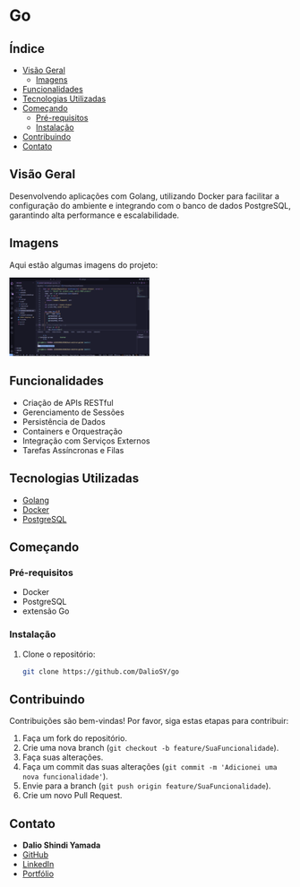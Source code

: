 # Go

## Índice

- [Visão Geral](#visão-geral)
  - [Imagens](#Imagens)
- [Funcionalidades](#funcionalidades)
- [Tecnologias Utilizadas](#tecnologias-utilizadas)
- [Começando](#começando)
  - [Pré-requisitos](#pré-requisitos)
  - [Instalação](#instalação)
- [Contribuindo](#contribuindo)
- [Contato](#contato)

## Visão Geral

Desenvolvendo aplicações com Golang, utilizando Docker para facilitar a configuração do ambiente e integrando com o banco de dados PostgreSQL, garantindo alta performance e escalabilidade.

## Imagens

Aqui estão algumas imagens do projeto:

<div>
    <img src="./img/git-1.png" alt="Imagem 1" width="250"/>
</div>

## Funcionalidades

- Criação de APIs RESTful
- Gerenciamento de Sessões
- Persistência de Dados
- Containers e Orquestração
- Integração com Serviços Externos
- Tarefas Assíncronas e Filas

## Tecnologias Utilizadas

- [Golang](https://go.dev/)
- [Docker](https://www.docker.com/)
- [PostgreSQL](https://www.postgresql.org/)

## Começando

### Pré-requisitos

- Docker
- PostgreSQL
- extensão Go

### Instalação

1. Clone o repositório:

   ```bash
   git clone https://github.com/DalioSY/go
   ```

## Contribuindo

Contribuições são bem-vindas! Por favor, siga estas etapas para contribuir:

1. Faça um fork do repositório.
2. Crie uma nova branch (`git checkout -b feature/SuaFuncionalidade`).
3. Faça suas alterações.
4. Faça um commit das suas alterações (`git commit -m 'Adicionei uma nova funcionalidade'`).
5. Envie para a branch (`git push origin feature/SuaFuncionalidade`).
6. Crie um novo Pull Request.

## Contato

- **Dalio Shindi Yamada**
- [GitHub](https://github.com/DalioSY)
- [LinkedIn](https://www.linkedin.com/in/dalio-s-yamada)
- [Portfólio](https://daliosy.github.io/my-PORTFOLIO)
